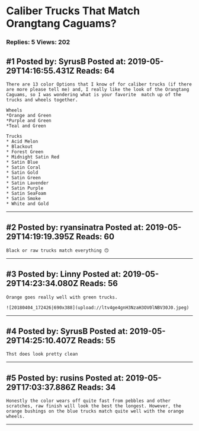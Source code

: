 # Caliber Trucks That Match Orangtang Caguams?

### Replies: 5 Views: 202

## \#1 Posted by: SyrusB Posted at: 2019-05-29T14:16:55.431Z Reads: 64

```
There are 13 color Options that I know of for caliber trucks (if there are more please tell me) and, I really like the look of the Orangtang Caguams, so I was wondering what is your favorite  match up of the trucks and wheels together.

Wheels 
*Orange and Green 
*Purple and Green
*Teal and Green

Trucks 
* Acid Melon
* Blackout
* Forest Green
* Midnight Satin Red
* Satin Blue
* Satin Coral
* Satin Gold
* Satin Green
* Satin Lavender
* Satin Purple
* Satin SeaFoam
* Satin Smoke
* White and Gold
```

---
## \#2 Posted by: ryansinatra Posted at: 2019-05-29T14:19:19.395Z Reads: 60

```
Black or raw trucks match everything 🙃
```

---
## \#3 Posted by: Linny Posted at: 2019-05-29T14:23:34.080Z Reads: 56

```
Orange goes really well with green trucks.

![20180404_172426|690x388](upload://ltv4ge4gnH3NzaH3OV0lNBV30J0.jpeg)
```

---
## \#4 Posted by: SyrusB Posted at: 2019-05-29T14:25:10.407Z Reads: 55

```
Thst does look pretty clean
```

---
## \#5 Posted by: rusins Posted at: 2019-05-29T17:03:37.886Z Reads: 34

```
Honestly the color wears off quite fast from pebbles and other scratches, raw finish will look the best the longest. However, the orange bushings on the blue trucks match quite well with the orange wheels.
```

---
